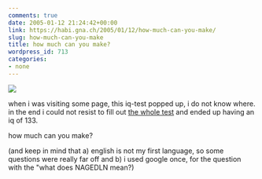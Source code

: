 ```yaml
---
comments: true
date: 2005-01-12 21:24:42+00:00
link: https://habi.gna.ch/2005/01/12/how-much-can-you-make/
slug: how-much-can-you-make
title: how much can you make?
wordpress_id: 713
categories:
- none
---
```



 [![](http://photos2.flickr.com/3286156_50b37607ba_m.jpg)](https://www.flickr.com/photos/habi/3286156/)
   

 



when i was visiting some page, this iq-test popped up, i do not know where. in the end i could not resist to fill out [the whole test](http://web.tickle.com/tests/uiq/index.jsp) and ended up having an iq of 133.  
  

how much can you make?  

(and keep in mind that a) english is not my first language, so some questions were really far off and b) i used google once, for the question with the "what does NAGEDLN mean?)
  

